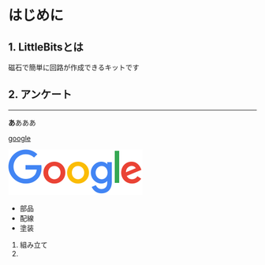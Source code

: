 # はじめに

## 1. LittleBitsとは
磁石で簡単に回路が作成できるキットです

## 2. アンケート

---

**あ**あああ

[google](https://www.google.com)


![gazou1](google.png)


* 部品
* 配線
* 塗装

1. 組み立て
2. 